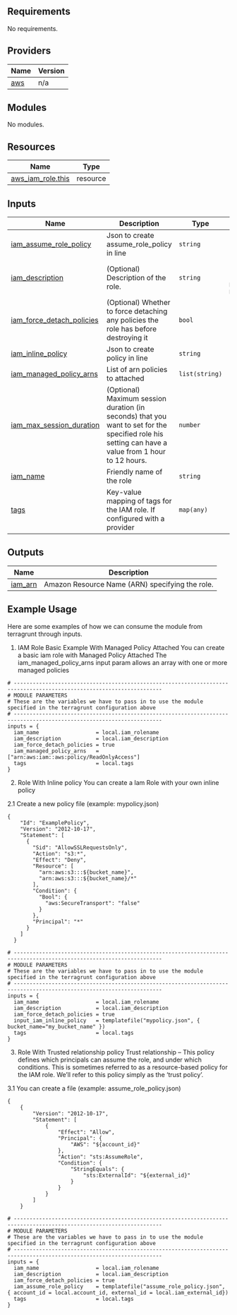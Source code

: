 ## Requirements

No requirements.

## Providers

| Name | Version |
|------|---------|
| <a name="provider_aws"></a> [aws](#provider\_aws) | n/a |

## Modules

No modules.

## Resources

| Name | Type |
|------|------|
| [aws_iam_role.this](https://registry.terraform.io/providers/hashicorp/aws/latest/docs/resources/iam_role) | resource |

## Inputs

| Name | Description | Type | Default | Required |
|------|-------------|------|---------|:--------:|
| <a name="input_iam_assume_role_policy"></a> [iam\_assume\_role\_policy](#input\_iam\_assume\_role\_policy) | Json to create assume\_role\_policy in line | `string` | `"{}"` | no |
| <a name="input_iam_description"></a> [iam\_description](#input\_iam\_description) | (Optional) Description of the role. | `string` | `"New Role created from ManagedKube Module"` | no |
| <a name="input_iam_force_detach_policies"></a> [iam\_force\_detach\_policies](#input\_iam\_force\_detach\_policies) | (Optional) Whether to force detaching any policies the role has before destroying it | `bool` | `false` | no |
| <a name="input_iam_inline_policy"></a> [iam\_inline\_policy](#input\_iam\_inline\_policy) | Json to create policy in line | `string` | `"{}"` | no |
| <a name="input_iam_managed_policy_arns"></a> [iam\_managed\_policy\_arns](#input\_iam\_managed\_policy\_arns) | List of arn policies to attached | `list(string)` | `[]` | no |
| <a name="input_iam_max_session_duration"></a> [iam\_max\_session\_duration](#input\_iam\_max\_session\_duration) | (Optional) Maximum session duration (in seconds) that you want to set for the specified role his setting can have a value from 1 hour to 12 hours. | `number` | `3600` | no |
| <a name="input_iam_name"></a> [iam\_name](#input\_iam\_name) | Friendly name of the role | `string` | n/a | yes |
| <a name="input_tags"></a> [tags](#input\_tags) | Key-value mapping of tags for the IAM role. If configured with a provider | `map(any)` | n/a | yes |

## Outputs

| Name | Description |
|------|-------------|
| <a name="output_iam_arn"></a> [iam\_arn](#output\_iam\_arn) | Amazon Resource Name (ARN) specifying the role. |


## Example Usage
Here are some examples of how we can consume the module from terragrunt through inputs.

1. IAM Role Basic Example With Managed Policy Attached
You can create a basic iam role with Managed Policy Attached
The iam_managed_policy_arns input param allows an array with one or more managed policies
```
# ---------------------------------------------------------------------------------------------------------------------
# MODULE PARAMETERS
# These are the variables we have to pass in to use the module specified in the terragrunt configuration above
# ---------------------------------------------------------------------------------------------------------------------
inputs = {
  iam_name                  = local.iam_rolename
  iam_description           = local.iam_description
  iam_force_detach_policies = true
  iam_managed_policy_arns   = ["arn:aws:iam::aws:policy/ReadOnlyAccess"]
  tags                      = local.tags
}
```
2. Role With Inline policy 
You can create a Iam Role with your own inline policy

2.1 Create a new policy file (example: mypolicy.json)
```
{
    "Id": "ExamplePolicy",
    "Version": "2012-10-17",
    "Statement": [
      {
        "Sid": "AllowSSLRequestsOnly",
        "Action": "s3:*",
        "Effect": "Deny",
        "Resource": [
          "arn:aws:s3:::${bucket_name}",
          "arn:aws:s3:::${bucket_name}/*"
        ],
        "Condition": {
          "Bool": {
            "aws:SecureTransport": "false"
          }
        },
        "Principal": "*"
      }
    ]
  }
```
```
# ---------------------------------------------------------------------------------------------------------------------
# MODULE PARAMETERS
# These are the variables we have to pass in to use the module specified in the terragrunt configuration above
# ---------------------------------------------------------------------------------------------------------------------
inputs = {
  iam_name                  = local.iam_rolename
  iam_description           = local.iam_description
  iam_force_detach_policies = true
  input_iam_inline_policy   = templatefile("mypolicy.json", { bucket_name="my_bucket_name" })
  tags                      = local.tags
}
```

3. Role With Trusted relationship policy
Trust relationship – This policy defines which principals can assume the role, 
and under which conditions. This is sometimes referred to as a resource-based policy 
for the IAM role. We’ll refer to this policy simply as the ‘trust policy’. 

3.1 You can create a file (example: assume_role_policy.json)
```
{
    {
        "Version": "2012-10-17",
        "Statement": [
            {
                "Effect": "Allow",
                "Principal": {
                    "AWS": "${account_id}"
                },
                "Action": "sts:AssumeRole",
                "Condition": {
                    "StringEquals": {
                        "sts:ExternalId": "${external_id}"
                    }
                }
            }
        ]
    }
```
```
# ---------------------------------------------------------------------------------------------------------------------
# MODULE PARAMETERS
# These are the variables we have to pass in to use the module specified in the terragrunt configuration above
# ---------------------------------------------------------------------------------------------------------------------
inputs = {
  iam_name                  = local.iam_rolename
  iam_description           = local.iam_description
  iam_force_detach_policies = true
  iam_assume_role_policy    = templatefile("assume_role_policy.json", { account_id = local.account_id, external_id = local.iam_external_id})
  tags                      = local.tags
}
```
